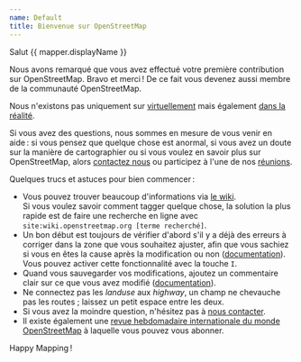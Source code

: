 ```yaml
---
name: Default
title: Bienvenue sur OpenStreetMap
---
```


Salut {{ mapper.displayName }}

Nous avons remarqué que vous avez effectué votre première contribution sur OpenStreetMap. Bravo et merci ! De ce fait vous devenez aussi membre de la communauté OpenStreetMap.

Nous n'existons pas uniquement sur [virtuellement](https://openstreetmap.be/) mais également [dans la réalité](https://openstreetmap.be/fr/category/event.html).

Si vous avez des questions, nous sommes en mesure de vous venir en aide : si vous pensez que quelque chose est anormal, si vous avez un doute sur la manière de cartographier ou si vous voulez en savoir plus sur OpenStreetMap, alors [contactez nous](https://openstreetmap.be/fr/contact.html) ou participez à l'une de nos [réunions](https://openstreetmap.be/fr/category/event.html).

Quelques trucs et astuces pour bien commencer :

* Vous pouvez trouver beaucoup d'informations via [le wiki](https://wiki.openstreetmap.org/wiki/FR:Page_principale).  
Si vous voulez savoir comment tagger quelque chose, la solution la plus rapide est de faire une recherche en ligne avec `site:wiki.openstreetmap.org [terme recherché]`.
* Un bon début est toujours de vérifier d'abord s'il y a déjà des erreurs à corriger dans la zone que vous souhaitez ajuster, afin que vous sachiez si vous en êtes la cause après la modification ou non ([documentation](https://learnosm.org/en/hot-tips/issues/#warnings-from-id-(issues))). Vous pouvez activer cette fonctionnalité avec la touche `I`.
* Quand vous sauvegarder vos modifications, ajoutez un commentaire clair sur ce que vous avez modifié ([documentation](https://wiki.openstreetmap.org/wiki/FR:Bons_commentaires_de_groupe_de_modifications)).
* Ne connectez pas les _landuse_ aux _highway_, un champ ne chevauche pas les routes ; laissez un petit espace entre les deux.
* Si vous avez la moindre question, n'hésitez pas à [nous contacter](https://openstreetmap.be/fr/contact.html).
* Il existe également une [revue hebdomadaire internationale du monde OpenStreetMap](https://weeklyosm.eu/) à laquelle vous pouvez vous abonner.

Happy Mapping !
